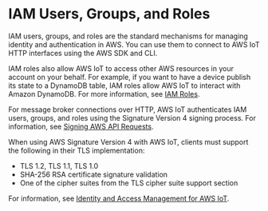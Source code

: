# IAM Users, Groups, and Roles<a name="iam-users-groups-roles"></a>

IAM users, groups, and roles are the standard mechanisms for managing identity and authentication in AWS\. You can use them to connect to AWS IoT HTTP interfaces using the AWS SDK and CLI\.

IAM roles also allow AWS IoT to access other AWS resources in your account on your behalf\. For example, if you want to have a device publish its state to a DynamoDB table, IAM roles allow AWS IoT to interact with Amazon DynamoDB\. For more information, see [IAM Roles](https://docs.aws.amazon.com/IAM/latest/UserGuide/id_roles_use.html)\.

For message broker connections over HTTP, AWS IoT authenticates IAM users, groups, and roles using the Signature Version 4 signing process\. For information, see [Signing AWS API Requests](https://docs.aws.amazon.com/general/latest/gr/signing_aws_api_requests.html)\.

When using AWS Signature Version 4 with AWS IoT, clients must support the following in their TLS implementation:
+ TLS 1\.2, TLS 1\.1, TLS 1\.0
+ SHA\-256 RSA certificate signature validation
+ One of the cipher suites from the TLS cipher suite support section

For information, see [Identity and Access Management for AWS IoT](security-iam.md)\.